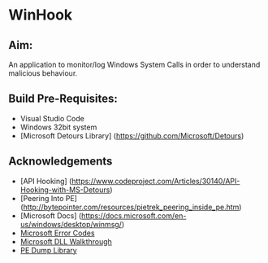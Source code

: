 # WinHook

## Aim:
An application to monitor/log Windows System Calls in order to understand malicious behaviour.

## Build Pre-Requisites:
- Visual Studio Code
- Windows 32bit system
- [Microsoft Detours Library] (https://github.com/Microsoft/Detours)

## Acknowledgements
- [API Hooking] (https://www.codeproject.com/Articles/30140/API-Hooking-with-MS-Detours)
- [Peering Into PE] (http://bytepointer.com/resources/pietrek_peering_inside_pe.htm)
- [Microsoft Docs] (https://docs.microsoft.com/en-us/windows/desktop/winmsg/)
- [Microsoft Error Codes](https://docs.microsoft.com/en-us/windows/desktop/debug/system-error-codes--0-499-)
- [Microsoft DLL Walkthrough](https://docs.microsoft.com/en-us/cpp/build/walkthrough-creating-and-using-a-dynamic-link-library-cpp?view=vs-2017)
- [PE Dump Library](https://github.com/buaabyl/pedump)
